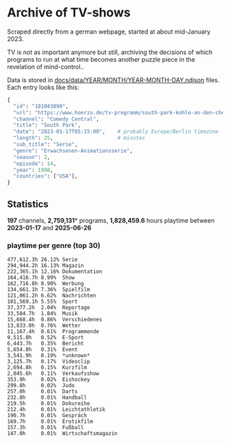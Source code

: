 # Archive of TV-shows

Scraped directly from a german webpage, started at about mid-January 2023.

TV is not as important anymore but still, archiving the decisions of which programs to run at what time
becomes another puzzle piece in the revelation of mind-control.. 

Data is stored in [docs/data/YEAR/MONTH/YEAR-MONTH-DAY.ndjson](docs/data/) files. 
Each entry looks like this:

```python
{
  "id": "181043890", 
  "url": "https://www.hoerzu.de/tv-programm/south-park-kohle-an-den-chefkoch/bid_181043890/", 
  "channel": "Comedy Central", 
  "title": "South Park", 
  "date": "2023-01-17T05:15:00",    # probably Europe/Berlin timezone 
  "length": 25,                     # minutes 
  "sub_title": "Serie", 
  "genre": "Erwachsenen-Animationsserie", 
  "season": 2, 
  "episode": 14, 
  "year": 1998, 
  "countries": ["USA"],
}
```

## Statistics

**197** channels, **2,759,131*** programs, **1,828,459.6** hours playtime between **2023-01-17** and **2025-06-26**


### playtime per genre (top 30)

    477,612.3h 26.12% Serie
    294,944.2h 16.13% Magazin
    222,365.1h 12.16% Dokumentation
    164,416.7h 8.99%  Show
    162,716.8h 8.90%  Werbung
    134,661.1h 7.36%  Spielfilm
    121,061.2h 6.62%  Nachrichten
    101,569.1h 5.55%  Sport
    37,377.2h  2.04%  Reportage
    33,584.7h  1.84%  Musik
    15,668.4h  0.86%  Verschiedenes
    13,833.0h  0.76%  Wetter
    11,167.4h  0.61%  Programmende
    9,515.0h   0.52%  E-Sport
    6,443.7h   0.35%  Bericht
    5,654.8h   0.31%  Event
    3,541.9h   0.19%  *unknown*
    3,125.7h   0.17%  Videoclip
    2,694.8h   0.15%  Kurzfilm
    2,045.6h   0.11%  Verkaufsshow
    353.9h     0.02%  Eishockey
    299.8h     0.02%  Judo
    257.0h     0.01%  Darts
    232.8h     0.01%  Handball
    219.5h     0.01%  Dokureihe
    212.4h     0.01%  Leichtathletik
    190.7h     0.01%  Gespräch
    169.7h     0.01%  Erotikfilm
    157.3h     0.01%  Fußball
    147.0h     0.01%  Wirtschaftsmagazin
